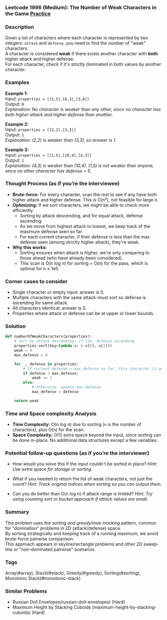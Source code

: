 ### Leetcode 1996 (Medium): The Number of Weak Characters in the Game [Practice](https://leetcode.com/problems/the-number-of-weak-characters-in-the-game)

### Description  
Given a list of characters where each character is represented by two integers: `attack` and `defense`, you need to find the number of "weak" characters.  
A character is considered **weak** if there exists another character with **both** higher attack and higher defense.  
For each character, check if it's strictly dominated in both values by another character.

### Examples  

**Example 1:**  
Input: `properties = [[5,5],[6,3],[3,6]]`  
Output: `0`  
*Explanation: No character is weaker than any other, since no character has both higher attack and higher defense than another.*

**Example 2:**  
Input: `properties = [[2,2],[3,3]]`  
Output: `1`  
*Explanation: (2,2) is weaker than (3,3), so answer is 1.*

**Example 3:**  
Input: `properties = [[1,5],[10,4],[4,3]]`  
Output: `1`  
*Explanation: (4,3) is weaker than (10,4). (1,5) is not weaker than anyone, since no other character has defense > 5.*


### Thought Process (as if you’re the interviewee)  
- **Brute-force:** For every character, scan the rest to see if any have both higher attack and higher defense. This is O(n²), not feasible for large n.
- **Optimizing:** If we sort characters, we might be able to check more efficiently.  
  - Sorting by attack descending, and for equal attack, defense ascending.  
  - As we move from highest attack to lowest, we keep track of the maximum defense seen so far.  
  - For each current character, if their defense is less than the max defense seen (among strictly higher attack), they're weak.  
- **Why this works:**  
  - Sorting ensures when attack is higher, we're only comparing to those ahead (who have already been considered).  
  - This scan is O(n log n) for sorting + O(n) for the pass, which is optimal for n ≤ 1e5.

### Corner cases to consider  
- Single character or empty input: answer is 0.
- Multiple characters with the same attack–must sort so defense is ascending for same attack.
- All characters identical: answer is 0.
- Properties where attack or defense can be at upper or lower bounds.

### Solution

```python
def numberOfWeakCharacters(properties):
    # Sort by attack descending; if tie, defense ascending
    properties.sort(key=lambda x: (-x[0], x[1]))
    weak = 0
    max_defense = 0

    for _, defense in properties:
        # If current defense < max defense so far, this character is weak
        if defense < max_defense:
            weak += 1
        else:
            # Otherwise, update max defense
            max_defense = defense

    return weak
```

### Time and Space complexity Analysis  

- **Time Complexity:** O(n log n) due to sorting (`n` is the number of characters), plus O(n) for the scan.
- **Space Complexity:** O(1) extra space beyond the input, since sorting can be done in-place. No additional data structures except a few variables.

### Potential follow-up questions (as if you’re the interviewer)  

- How would you solve this if the input couldn't be sorted in place?
  *Hint: Use extra space for storage or sorting.*

- What if you needed to return the list of weak characters, not just the count?
  *Hint: Track original indices when sorting so you can output them.*

- Can you do better than O(n log n) if attack range is limited?
  *Hint: Try using counting sort or bucket approach if attack values are small.*

### Summary
This problem uses the *sorting and greedy/max-tracking* pattern, common for "domination" problems in 2D (attack/defense) space.  
By sorting strategically and keeping track of a running maximum, we avoid brute-force pairwise comparison.  
This approach appears in skyline/rectangle problems and other 2D sweep-line or "non-dominated pairwise" scenarios.

### Tags
Array(#array), Stack(#stack), Greedy(#greedy), Sorting(#sorting), Monotonic Stack(#monotonic-stack)

### Similar Problems
- Russian Doll Envelopes(russian-doll-envelopes) (Hard)
- Maximum Height by Stacking Cuboids (maximum-height-by-stacking-cuboids) (Hard)